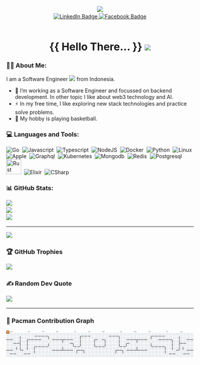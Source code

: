 <div id="header" align="center">
  <img src="https://media.giphy.com/media/M9gbBd9nbDrOTu1Mqx/giphy.gif" width="100"/>

  <div id="badges">
  <a href="https://linkedin.com/in/https://www.linkedin.com/in/michael-stevan-lapandio/">
    <img src="https://img.shields.io/badge/LinkedIn-%230077B5.svg?logo=linkedin&logoColor=white" alt="LinkedIn Badge"/>
  </a>
  <a href="https://facebook.com/https://www.facebook.com/michael.limabelas">
    <img src="https://img.shields.io/badge/Facebook-%231877F2.svg?logo=Facebook&logoColor=white" alt="Facebook Badge"/>
  </a>
  </div>

  <img src="https://komarev.com/ghpvc/?username=kyomel&style=flat-square&color=blue" alt=""/>
  <h1>
    {{ Hello There... }}
    <img src="https://media.giphy.com/media/hvRJCLFzcasrR4ia7z/giphy.gif" width="30px"/>
  </h1>
</div>

### :man_technologist: About Me:

I am a Software Engineer <img src="https://media.giphy.com/media/WUlplcMpOCEmTGBtBW/giphy.gif" width="30"> from Indonesia.

- :telescope: I’m working as a Software Engineer and focussed on backend development. In other topic I like about web3 technology and AI.
- :zap: In my free time, I like exploring new stack technologies and practice solve problems.
- :basketball: My hobby is playing basketball.

### 💻 Languages and Tools:

<div>
  <img src="https://cdn.jsdelivr.net/gh/devicons/devicon/icons/go/go-original-wordmark.svg" title="Go" alt="Go" width="40" height="40"/>&nbsp;
  <img src="https://cdn.jsdelivr.net/gh/devicons/devicon/icons/javascript/javascript-original.svg" title="Javascript" alt="Javascript" width="40" height="40"/>&nbsp;
  <img src="https://cdn.jsdelivr.net/gh/devicons/devicon/icons/typescript/typescript-original.svg" title="Typescript" alt="Typescript" width="40" height="40"/>&nbsp;
  <img src="https://cdn.jsdelivr.net/gh/devicons/devicon/icons/nodejs/nodejs-original-wordmark.svg" title="NodeJS" alt="NodeJS" width="40" height="40"/>&nbsp;
  <img src="https://cdn.jsdelivr.net/gh/devicons/devicon/icons/docker/docker-original.svg" title="Docker" alt="Docker" width="40" height="40"/>&nbsp;
  <img src="https://cdn.jsdelivr.net/gh/devicons/devicon/icons/python/python-original.svg" title="Python" alt="Python" width="40" height="40"/>&nbsp;
  <img src="https://cdn.jsdelivr.net/gh/devicons/devicon/icons/linux/linux-original.svg" title="Linux" alt="Linux" width="40" height="40"/>&nbsp;
  <img src="https://cdn.jsdelivr.net/gh/devicons/devicon/icons/apple/apple-original.svg" title="Apple" alt="Apple" width="40" height="40"/>&nbsp;
  <img src="https://cdn.jsdelivr.net/gh/devicons/devicon/icons/graphql/graphql-plain.svg" title="Graphql" alt="Graphql" width="40" height="40"/>&nbsp;
  <img src="https://cdn.jsdelivr.net/gh/devicons/devicon/icons/kubernetes/kubernetes-plain.svg" title="Kubernetes" alt="Kubernetes" width="40" height="40"/>&nbsp;
  <img src="https://cdn.jsdelivr.net/gh/devicons/devicon/icons/mongodb/mongodb-original.svg" title="Mongodb" alt="Mongodb" width="40" height="40"/>&nbsp;
  <img src="https://cdn.jsdelivr.net/gh/devicons/devicon/icons/redis/redis-original.svg" title="Redis" alt="Redis" width="40" height="40"/>&nbsp;
  <img src="https://cdn.jsdelivr.net/gh/devicons/devicon/icons/postgresql/postgresql-original.svg" title="Postgesql" alt="Postgresql" width="40" height="40"/>&nbsp;
  <img src="https://cdn.jsdelivr.net/gh/devicons/devicon@latest/icons/rust/rust-original.svg" title="Rust alt="Rust" width="40" height="40"/>&nbsp;
  <img src="https://cdn.jsdelivr.net/gh/devicons/devicon@latest/icons/elixir/elixir-original-wordmark.svg" title="Elixir" alt="Elixir" width="40" height="40"/>&nbsp;
  <img src="https://cdn.jsdelivr.net/gh/devicons/devicon@latest/icons/csharp/csharp-original.svg" title="CSharp" alt="CSharp" width="40" height="40"/>
</div>

### 📊 GitHub Stats:

![](https://github-readme-stats.vercel.app/api?username=kyomel&theme=catppuccin_latte&hide_border=false&include_all_commits=true&count_private=false)<br/>
![](https://nirzak-streak-stats.vercel.app/?user=kyomel&theme=catppuccin_latte&hide_border=false)<br/>
![](https://github-readme-stats.vercel.app/api/top-langs/?username=kyomel&theme=catppuccin_latte&hide_border=false&include_all_commits=true&count_private=false&layout=compact)

---

[![](https://visitcount.itsvg.in/api?id=kyomel&icon=0&color=0)](https://visitcount.itsvg.in)

<!-- Proudly created with GPRM ( https://gprm.itsvg.in ) -->

### 🏆 GitHub Trophies

![](https://github-profile-trophy.vercel.app/?username=kyomel&theme=radical&no-frame=false&no-bg=true&margin-w=4)

### ✍️ Random Dev Quote

![](https://quotes-github-readme.vercel.app/api?type=horizontal&theme=radical)

<!-- Proudly created with GPRM ( https://gprm.itsvg.in ) -->

---

### 🍎 Pacman Contribution Graph

<picture>
  <source media="(prefers-color-scheme: dark)" srcset="https://raw.githubusercontent.com/kyomel/kyomel/output/pacman-contribution-graph-dark.svg">
  <source media="(prefers-color-scheme: light)" srcset="https://raw.githubusercontent.com/kyomel/kyomel/output/pacman-contribution-graph.svg">
  <img alt="pacman contribution graph" src="https://raw.githubusercontent.com/kyomel/kyomel/output/pacman-contribution-graph.svg">
</picture>

